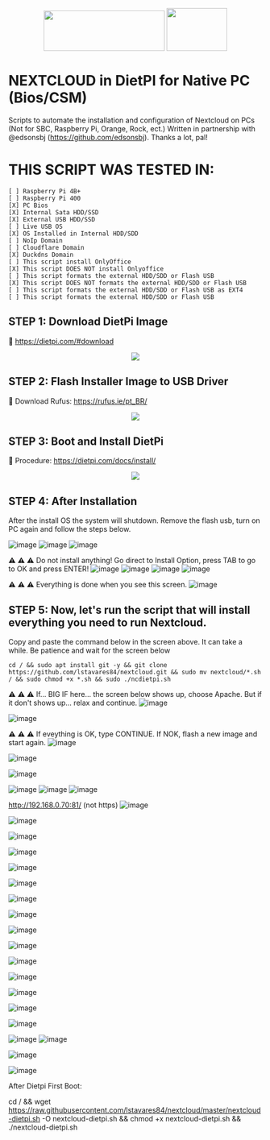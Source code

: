 <p align="center">
   <img src="https://dietpi.com/images/dietpi-logo_240x80.png" width="240" height="80"> <img src="https://nextcloud.com/wp-content/uploads/2022/11/nextcloud-logo.svg" width="120" height="85">
</p>



# NEXTCLOUD in DietPI for Native PC (Bios/CSM)

Scripts to automate the installation and configuration of Nextcloud on PCs (Not for SBC, Raspberry Pi, Orange, Rock, ect.)
Written in partnership with @edsonsbj (https://github.com/edsonsbj). Thanks a lot, pal!

# THIS SCRIPT WAS TESTED IN:
	[ ] Raspberry Pi 4B+
	[ ] Raspberry Pi 400
	[X] PC Bios
	[X] Internal Sata HDD/SSD
 	[X] External USB HDD/SSD  
	[ ] Live USB OS
 	[X] OS Installed in Internal HDD/SDD
	[ ] NoIp Domain
	[ ] Cloudflare Domain
	[X] Duckdns Domain
	[ ] This script install OnlyOffice
	[X] This script DOES NOT install Onlyoffice
	[ ] This script formats the external HDD/SDD or Flash USB
	[X] This script DOES NOT formats the external HDD/SDD or Flash USB
	[ ] This script formats the external HDD/SDD or Flash USB as EXT4
	[ ] This script formats the external HDD/SDD or Flash USB
 

## STEP 1: Download DietPi Image

🔗 https://dietpi.com/#download
<p align="center">
<img src="https://github.com/lstavares84/nextcloud/assets/61010791/697b969d-eb9c-4687-b6f1-39f59d536d44"/>
</p>

## STEP 2: Flash Installer Image to USB Driver

🔗 Download Rufus: https://rufus.ie/pt_BR/

<p align="center">
<img src="https://github.com/lstavares84/nextcloud/assets/61010791/a2fa06b5-142e-45c8-96c7-c0f0050819dc"/>
</p>

## STEP 3: Boot and Install DietPi

🔗 Procedure: https://dietpi.com/docs/install/

<p align="center">
<img src="https://github.com/lstavares84/nextcloud/assets/61010791/0b173505-22d6-462d-884b-f5e7da18e301"/>
</p>


## STEP 4: After Installation

After the install OS the system will shutdown. Remove the flash usb, turn on PC again and follow the steps below.

![image](https://github.com/lstavares84/nextcloud/assets/61010791/772cfdb6-4803-456b-ac4b-f8533f02fccf)
![image](https://github.com/lstavares84/nextcloud/assets/61010791/66cb39da-50b2-44af-b9db-ebdc267ee89d)
![image](https://github.com/lstavares84/nextcloud/assets/61010791/c794f951-9ab5-464c-be0c-7151afed449a)

⚠️ ⚠️ ⚠️  Do not install anything! Go direct to Install Option, press TAB to go to OK and press ENTER!
![image](https://github.com/lstavares84/nextcloud/assets/61010791/4e6fe183-3057-41dd-a71f-cbc2e4842e3d)
![image](https://github.com/lstavares84/nextcloud/assets/61010791/7209cf43-dfc3-4dd9-b0c5-16ed7e6c4d44)
![image](https://github.com/lstavares84/nextcloud/assets/61010791/a19bb6e2-415c-4410-a119-32cd8e95237a)
![image](https://github.com/lstavares84/nextcloud/assets/61010791/b33de81b-ae79-48c0-91dc-5a1d7d9a6e4b)

⚠️ ⚠️ ⚠️  Everything is done when you see this screen.
![image](https://github.com/lstavares84/nextcloud/assets/61010791/2c0a3b3a-e0cd-49ad-a9e4-dc46c8439264)

## STEP 5: Now, let's run the script that will install everything you need to run Nextcloud.

Copy and paste the command below in the screen above.  It can take a while. Be patience and wait for the screen below

 	cd / && sudo apt install git -y && git clone https://github.com/lstavares84/nextcloud.git && sudo mv nextcloud/*.sh / && sudo chmod +x *.sh && sudo ./ncdietpi.sh

⚠️ ⚠️ ⚠️  If... BIG IF here... the screen below shows up, choose Apache. But if it don't shows up... relax and continue.
![image](https://github.com/lstavares84/nextcloud/assets/61010791/b65c5684-39d7-447b-8cef-3aa5f85f836d)

![image](https://github.com/lstavares84/nextcloud/assets/61010791/7439aab7-ba98-4423-b27d-b390c6839bf1)

⚠️ ⚠️ ⚠️  If eveything is OK, type CONTINUE. If NOK, flash a new image and start again.
![image](https://github.com/lstavares84/nextcloud/assets/61010791/0f79b397-90de-4553-954e-de9466312870)

![image](https://github.com/lstavares84/nextcloud/assets/61010791/59a9b271-a0e3-43a7-8776-d0115b43200b)

![image](https://github.com/lstavares84/nextcloud/assets/61010791/e4a0db48-6527-4c06-a376-4c79d2ab449c)

![image](https://github.com/lstavares84/nextcloud/assets/61010791/65ba3f4c-b99b-4f6c-a76d-1f843b4e3fc2)
![image](https://github.com/lstavares84/nextcloud/assets/61010791/fb63aca8-98e2-4365-821f-88bfe11eea71)
![image](https://github.com/lstavares84/nextcloud/assets/61010791/275e2b40-386b-4813-8d48-9ffcfc322d93)

http://192.168.0.70:81/ (not https)
![image](https://github.com/lstavares84/nextcloud/assets/61010791/537088b4-d86c-47a5-b8d5-0e029177e445)


![image](https://github.com/lstavares84/nextcloud/assets/61010791/33277549-06ee-4fea-8d6c-de43f41931db)

![image](https://github.com/lstavares84/nextcloud/assets/61010791/9babd530-77b5-4a9d-b0c2-12911bfcb6a3)

![image](https://github.com/lstavares84/nextcloud/assets/61010791/4e0e67cf-c3e5-4fb8-bd65-db9c7deac3a2)

![image](https://github.com/lstavares84/nextcloud/assets/61010791/93f7a97b-574c-465d-b472-4f386b972323)

![image](https://github.com/lstavares84/nextcloud/assets/61010791/5b57e880-9230-4452-8c5d-a128468cc866)

![image](https://github.com/lstavares84/nextcloud/assets/61010791/2790c9bf-754f-4566-8a77-9f013c1ee1f4)

![image](https://github.com/lstavares84/nextcloud/assets/61010791/2c02cd1e-63ac-4331-927b-688d12d5cfad)

![image](https://github.com/lstavares84/nextcloud/assets/61010791/20619dbe-7568-4537-9a2a-153fa7a1e844)

![image](https://github.com/lstavares84/nextcloud/assets/61010791/4ef1739e-89b7-41e9-bc72-b471a725983f)

![image](https://github.com/lstavares84/nextcloud/assets/61010791/06c33414-6b79-4076-a349-2c853604aac5)

![image](https://github.com/lstavares84/nextcloud/assets/61010791/42b227f9-18fc-4350-a9d9-0d1e1977144a)

![image](https://github.com/lstavares84/nextcloud/assets/61010791/77793b3e-0bdc-4c42-9053-43c25191d9e0)

![image](https://github.com/lstavares84/nextcloud/assets/61010791/096888c5-b208-4ecd-8e4c-a7a8188d40dd)


![image](https://github.com/lstavares84/nextcloud/assets/61010791/9b81ed13-5f3d-4fda-af70-130aeaeacd97)

![image](https://github.com/lstavares84/nextcloud/assets/61010791/258e99b6-ad64-4497-83b6-f3f6fc3be694)
![image](https://github.com/lstavares84/nextcloud/assets/61010791/5b157be7-be27-4de6-8b56-f83483f39dbd)

![image](https://github.com/lstavares84/nextcloud/assets/61010791/a68a1144-6bc7-435b-9f20-df10a816cb0d)


![image](https://github.com/lstavares84/nextcloud/assets/61010791/a3dbb35d-b84e-4a0c-81d9-f251ee84aad3)


After Dietpi First Boot:

cd / && wget https://raw.githubusercontent.com/lstavares84/nextcloud/master/nextcloud-dietpi.sh -O nextcloud-dietpi.sh && chmod +x nextcloud-dietpi.sh && ./nextcloud-dietpi.sh

